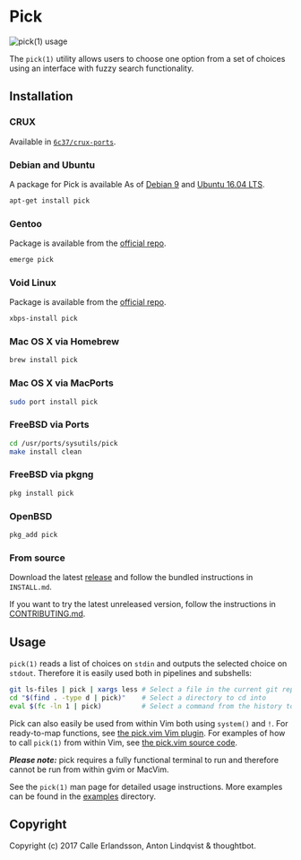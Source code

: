 # Pick

![pick(1) usage](screencast.gif)

The `pick(1)` utility allows users to choose one option from a set of choices
using an interface with fuzzy search functionality.

## Installation

### CRUX

Available in [`6c37/crux-ports`][crux].

### Debian and Ubuntu

A package for Pick is available As of [Debian 9][debian]
and [Ubuntu 16.04 LTS][ubuntu].

```sh
apt-get install pick
```

### Gentoo

Package is available from the [official repo][gentoo].

```sh
emerge pick
```

### Void Linux

Package is available from the [official repo][void].

```sh
xbps-install pick
```

### Mac OS X via Homebrew

```sh
brew install pick
```

### Mac OS X via MacPorts

```sh
sudo port install pick
```

### FreeBSD via Ports

```sh
cd /usr/ports/sysutils/pick
make install clean
```

### FreeBSD via pkgng

```sh
pkg install pick
```

### OpenBSD

```sh
pkg_add pick
```

### From source

Download the latest [release] and follow the bundled instructions in
`INSTALL.md`.

If you want to try the latest unreleased version,
follow the instructions in [CONTRIBUTING.md][current].

[crux]: https://github.com/6c37/crux-ports
[current]: https://github.com/calleerlandsson/pick/blob/master/CONTRIBUTING.md
[debian]: https://packages.debian.org/stretch/pick
[gentoo]: https://packages.gentoo.org/packages/sys-apps/pick
[release]: https://github.com/calleerlandsson/pick/releases/
[ubuntu]: https://packages.ubuntu.com/xenial/pick
[void]: https://github.com/voidlinux/void-packages/blob/master/srcpkgs/pick/template

## Usage

`pick(1)` reads a list of choices on `stdin` and outputs the selected choice on
`stdout`. Therefore it is easily used both in pipelines and subshells:

```sh
git ls-files | pick | xargs less # Select a file in the current git repository to view in less
cd "$(find . -type d | pick)"    # Select a directory to cd into
eval $(fc -ln 1 | pick)          # Select a command from the history to execute
```

Pick can also easily be used from within Vim both using `system()` and `!`. For
ready-to-map functions, see [the pick.vim Vim plugin]. For examples of how to
call `pick(1)` from within Vim, see [the pick.vim source code].

***Please note:*** pick requires a fully functional terminal to run and
therefore cannot be run from within gvim or MacVim.

See the `pick(1)` man page for detailed usage instructions.
More examples can be found in the [examples][examples] directory.

[the pick.vim Vim plugin]: https://github.com/calleerlandsson/pick.vim/
[the pick.vim source code]: https://github.com/calleerlandsson/pick.vim/blob/master/plugin/pick.vim
[examples]: https://github.com/calleerlandsson/pick/blob/master/examples/

## Copyright

Copyright (c) 2017 Calle Erlandsson, Anton Lindqvist & thoughtbot.
